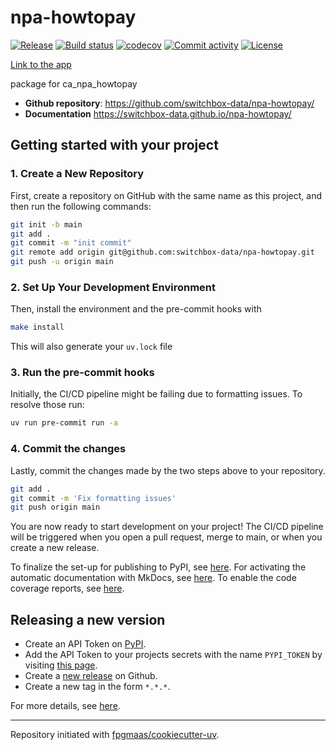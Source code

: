 # npa-howtopay

[![Release](https://img.shields.io/github/v/release/switchbox-data/npa-howtopay)](https://img.shields.io/github/v/release/switchbox-data/npa-howtopay)
[![Build status](https://img.shields.io/github/actions/workflow/status/switchbox-data/npa-howtopay/main.yml?branch=main)](https://github.com/switchbox-data/npa-howtopay/actions/workflows/main.yml?query=branch%3Amain)
[![codecov](https://codecov.io/gh/switchbox-data/npa-howtopay/branch/main/graph/badge.svg)](https://codecov.io/gh/switchbox-data/npa-howtopay)
[![Commit activity](https://img.shields.io/github/commit-activity/m/switchbox-data/npa-howtopay)](https://img.shields.io/github/commit-activity/m/switchbox-data/npa-howtopay)
[![License](https://img.shields.io/github/license/switchbox-data/npa-howtopay)](https://img.shields.io/github/license/switchbox-data/npa-howtopay)

[Link to the app](https://switchbox.shinyapps.io/npa_how_to_pay_app/)

package for ca_npa_howtopay

- **Github repository**: <https://github.com/switchbox-data/npa-howtopay/>
- **Documentation** <https://switchbox-data.github.io/npa-howtopay/>

## Getting started with your project

### 1. Create a New Repository

First, create a repository on GitHub with the same name as this project, and then run the following commands:

```bash
git init -b main
git add .
git commit -m "init commit"
git remote add origin git@github.com:switchbox-data/npa-howtopay.git
git push -u origin main
```

### 2. Set Up Your Development Environment

Then, install the environment and the pre-commit hooks with

```bash
make install
```

This will also generate your `uv.lock` file

### 3. Run the pre-commit hooks

Initially, the CI/CD pipeline might be failing due to formatting issues. To resolve those run:

```bash
uv run pre-commit run -a
```

### 4. Commit the changes

Lastly, commit the changes made by the two steps above to your repository.

```bash
git add .
git commit -m 'Fix formatting issues'
git push origin main
```

You are now ready to start development on your project!
The CI/CD pipeline will be triggered when you open a pull request, merge to main, or when you create a new release.

To finalize the set-up for publishing to PyPI, see [here](https://fpgmaas.github.io/cookiecutter-uv/features/publishing/#set-up-for-pypi).
For activating the automatic documentation with MkDocs, see [here](https://fpgmaas.github.io/cookiecutter-uv/features/mkdocs/#enabling-the-documentation-on-github).
To enable the code coverage reports, see [here](https://fpgmaas.github.io/cookiecutter-uv/features/codecov/).

## Releasing a new version

- Create an API Token on [PyPI](https://pypi.org/).
- Add the API Token to your projects secrets with the name `PYPI_TOKEN` by visiting [this page](https://github.com/switchbox-data/npa-howtopay/settings/secrets/actions/new).
- Create a [new release](https://github.com/switchbox-data/npa-howtopay/releases/new) on Github.
- Create a new tag in the form `*.*.*`.

For more details, see [here](https://fpgmaas.github.io/cookiecutter-uv/features/cicd/#how-to-trigger-a-release).

---

Repository initiated with [fpgmaas/cookiecutter-uv](https://github.com/fpgmaas/cookiecutter-uv).
